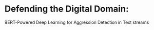 # Defending the Digital Domain: 
BERT-Powered Deep Learning for 
Aggression Detection in Text streams
